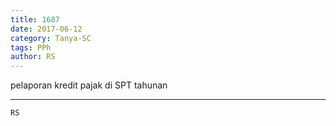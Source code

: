 ```yaml
---
title: 1687
date: 2017-06-12
category: Tanya-SC
tags: PPh
author: RS
---
```


pelaporan kredit pajak di SPT tahunan

---



`RS`
